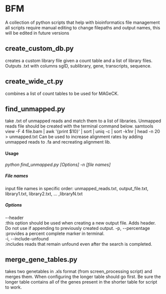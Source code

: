 # BFM
A collection of python scripts that help with bioinformatics file management
all scripts require manual editing to change filepaths and output names, this will be edited in future versions

## create_custom_db.py
creates a custom library file given a count table and a list of library files. Outputs .txt with columns sgID, sublibrary, gene, transcripts, sequence.

## create_wide_ct.py
combines a list of count tables to be used for MAGeCK.

## find_unmapped.py
take .txt of unmapped reads and match them to a list of libraries. Unmapped reads file should be created with the terminal command below. 
samtools view -F 4 file.bam | awk '{print $10}' | sort | uniq -c | sort -k1nr | head -n 20 > unmapped.txt
Can be used to increase alignment rates by adding unmapped reads to .fa and recreating alignment lib.

#### Usage

*python find_unmapped.py [Options] -n [file names]*

##### File names
input file names in specific order:
unmapped_reads.txt, output_file.txt, library1.txt, library2.txt, ... ,libraryN.txt

##### Options
--header     
:this option should be used when creating a new output file. Adds header. Do not use if appending to     previously created output. 
-p, --percentage        
:provides a percent complete marker in terminal.    
-i, --include-unfound     
:includes reads that remain unfound even after the search is completed.   

## merge_gene_tables.py
takes two genetables in .xls format (from screen_processing script) and merges them. When configuring the longer table should go first. Be sure the longer table contains all of the genes present in the shorter table for script to work. 

